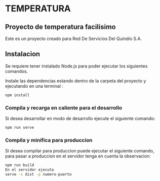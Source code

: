 # TEMPERATURA

## Proyecto de temperatura facilisimo

Este es un proyecto creado para Red De Servicios Del Quindío S.A.

## Instalacion

Se requiere tener instalado Node.js para poder ejecutar los siguientes comandos.

Instale las dependencias estando dentro de la carpeta del proyecto y ejecutando en una terminal : 

```sh
npm install
```


### Compila y recarga en caliente para el desarrollo 

Si desea desarrollar en modo de desarrollo ejecute el siguiente comando:

```sh
npm run serve
```

### Compila y minifica para produccion

Si desea compilar para produccion puede ejecutar el siguiente comando, para pasar a produccion en el servidor tenga en cuenta la observacion:

```sh
npm run build 
En el servidor ejecuta
serve -s dist -p numero-puerto
```